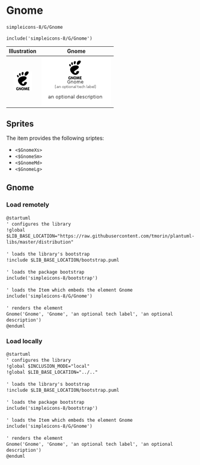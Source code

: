 # Gnome


```text
simpleicons-8/G/Gnome
```

```text
include('simpleicons-8/G/Gnome')
```



| Illustration | Gnome |
| :---: | :---: |
| ![illustration for Illustration](../../simpleicons-8/G/Gnome.png) | ![illustration for Gnome](../../simpleicons-8/G/Gnome.Local.png) |



## Sprites
The item provides the following sriptes:

- `<$GnomeXs>`
- `<$GnomeSm>`
- `<$GnomeMd>`
- `<$GnomeLg>`





## Gnome

### Load remotely
```plantuml
@startuml
' configures the library
!global $LIB_BASE_LOCATION="https://raw.githubusercontent.com/tmorin/plantuml-libs/master/distribution"

' loads the library's bootstrap
!include $LIB_BASE_LOCATION/bootstrap.puml

' loads the package bootstrap
include('simpleicons-8/bootstrap')

' loads the Item which embeds the element Gnome
include('simpleicons-8/G/Gnome')

' renders the element
Gnome('Gnome', 'Gnome', 'an optional tech label', 'an optional description')
@enduml
```

### Load locally
```plantuml
@startuml
' configures the library
!global $INCLUSION_MODE="local"
!global $LIB_BASE_LOCATION="../.."

' loads the library's bootstrap
!include $LIB_BASE_LOCATION/bootstrap.puml

' loads the package bootstrap
include('simpleicons-8/bootstrap')

' loads the Item which embeds the element Gnome
include('simpleicons-8/G/Gnome')

' renders the element
Gnome('Gnome', 'Gnome', 'an optional tech label', 'an optional description')
@enduml
```

